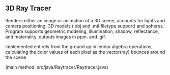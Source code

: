 ## 3D Ray Tracer
Renders either an image or animation of a 3D scene, accounts for lights and camera
positioning, 3D models (.obj and .mtl filetype support) and spheres. Program supports geometric
modeling, illumination, shadow, reflectance, and materiality. outputs images in ppm. and .gif.

implemented entirely from the ground up in lenear algebra operations, calculating the color values of each pixel as the vector(ray) bounces around the scene

(main method: src/java/Raytracer/Raytracer.java)
